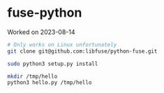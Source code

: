 # fuse-python

Worked on 2023-08-14

```sh
# Only works on Linux unfortunately
git clone git@github.com:libfuse/python-fuse.git

sudo python3 setup.py install

mkdir /tmp/hello
python3 hello.py /tmp/hello
```

